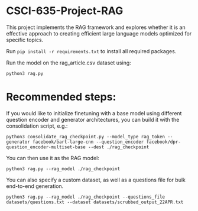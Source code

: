 # CSCI-635-Project-RAG

This project implements the RAG framework and explores whether it is an effective approach to creating efficient large language models optimized for specific topics.

Run `pip install -r requirements.txt` to install all required packages.

Run the model on the rag_article.csv dataset using:

`python3 rag.py`

# Recommended steps:

If you would like to initialize finetuning with a base model using different question encoder and generator architectures, you can build it with the consolidation script, e.g.:

`python3 consolidate_rag_checkpoint.py --model_type rag_token --generator facebook/bart-large-cnn --question_encoder facebook/dpr-question_encoder-multiset-base --dest ./rag_checkpoint`

You can then use it as the RAG model:

`python3 rag.py --rag_model ./rag_checkpoint`

You can also specify a custom dataset, as well as a questions file for bulk end-to-end generation.

`python3 rag.py --rag_model ./rag_checkpoint --questions_file datasets/questions.txt --dataset datasets/scrubbed_output_22APR.txt`